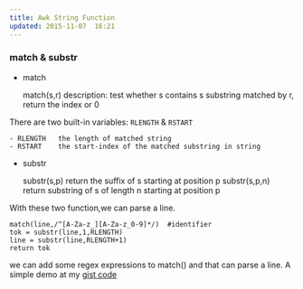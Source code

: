 ```yaml
---
title: Awk String Function
updated: 2015-11-07  16:21
---
```



### match & substr

+ match 

	match(s,r)
	description: test whether s contains s substring matched by r, return the index or 0

There are two built-in variables: `RLENGTH` & `RSTART`  

	- RLENGTH   the length of matched string  
	- RSTART	the start-index of the matched substring in string

+ substr

	substr(s,p)  return the suffix of s starting at position p
	substr(s,p,n) return substring of s of length n starting at position p

With these two function,we can parse a line. 

	match(line,/^[A-Za-z_][A-Za-z_0-9]*/)  #identifier
	tok = substr(line,1,RLENGTH)
	line = substr(line,RLENGTH+1)
	return tok

we can add some regex expressions to match() and that can parse a line. 
A simple demo at my [gist code](https://gist.github.com/JesseEisen/4fef2bf5524cc3c85e7e)






